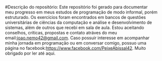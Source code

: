 #Descrição do repositório: Este repositório foi gerado para documentar meu progresso em meus estudos de programação de modo informal, porém estruturado. Os exercícios foram encontrados em bancos de questões universitárias de ciências da computação e análise e desenvolvimento de sistemas, além de outros que recebi em sala de aula. Estou aceitando conselhos, críticas, propostas e contato atráves do meu email:joao.nemo42@gmail.com. Caso possuir interesse em acompanhar minha jornada em programação ou em conversar comigo, possuo uma página no facebook:https://www.facebook.com/PeixeAbissal42.
Muito obrigado por ler até aqui.
